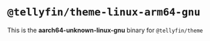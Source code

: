 # `@tellyfin/theme-linux-arm64-gnu`

This is the **aarch64-unknown-linux-gnu** binary for `@tellyfin/theme`
